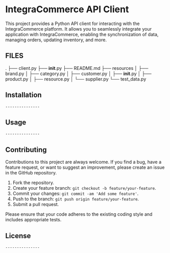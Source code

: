 # IntegraCommerce API Client

This project provides a Python API client for interacting with the IntegraCommerce platform. It allows you to seamlessly integrate your application with IntegraCommerce, enabling the synchronization of data, managing orders, updating inventory, and more.

## FILES
.
├── client.py
├── __init__.py
├── README.md
├── resources
│   ├── brand.py
│   ├── category.py
│   ├── customer.py
│   ├── __init__.py
│   ├── product.py
│   ├── resource.py
│   └── supplier.py
└── test_data.py

## Installation
    ---------------

## Usage
    ---------------

## Contributing

Contributions to this project are always welcome. If you find a bug, have a feature request, or want to suggest an improvement, please create an issue in the GitHub repository.

1. Fork the repository.
2. Create your feature branch: `git checkout -b feature/your-feature`.
3. Commit your changes: `git commit -am 'Add some feature'`.
4. Push to the branch: `git push origin feature/your-feature`.
5. Submit a pull request.

Please ensure that your code adheres to the existing coding style and includes appropriate tests.

## License
    ---------------